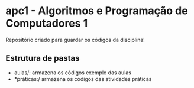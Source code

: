 # apc1 - Algoritmos e Programação de Computadores 1

Repositório criado para guardar os códigos da disciplina!

## Estrutura de pastas

* aulas/: armazena os códigos exemplo das aulas
* *práticas:/ armazena os códigos das atividades práticas
